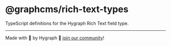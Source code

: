 # @graphcms/rich-text-types

TypeScript definitions for the Hygraph Rich Text field type.

---

Made with 💜 by Hygraph 👋 [join our community](https://slack.hygraph.com)!
